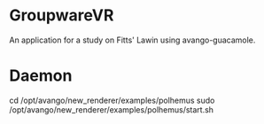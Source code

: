 # GroupwareVR
An application for a study on Fitts' Lawin using avango-guacamole.

# Daemon
cd /opt/avango/new_renderer/examples/polhemus
sudo /opt/avango/new_renderer/examples/polhemus/start.sh
